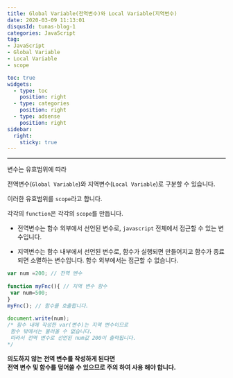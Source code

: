 ```yaml
---
title: Global Variable(전역변수)와 Local Variable(지역변수)
date: 2020-03-09 11:13:01
disqusId: tunas-blog-1
categories: JavaScript
tag: 
- JavaScript
- Global Variable
- Local Variable
- scope

toc: true
widgets:
  - type: toc
    position: right
  - type: categories
    position: right
  - type: adsense
    position: right
sidebar:
  right:
    sticky: true
---
```


* * *

변수는 유효범위에 따라

전역변수(`Global Variable`)와 지역변수(`Local Variable`)로 구분할 수 있습니다.

이러한 유효범위를 `scope`라고 합니다.

각각의 `function`은 각각의 `scope`를 만듭니다.

*   전역변수는 함수 외부에서 선언된 변수로, `javascript` 전체에서 접근할 수 있는 변수입니다.
    
*   지역변수는 함수 내부에서 선언된 변수로, 함수가 실행되면 만들어지고 함수가 종료되면 소멸하는 변수입니다. 함수 외부에서는 접근할 수 없습니다.
    
```js
var num =200; // 전역 변수  
  
function myFnc(){ // 지역 변수 함수  
 var num=500;  
}  
myFnc(); // 함수를 호출합니다.  
  
document.write(num);  
/* 함수 내에 작성한 var(변수)는 지역 변수이므로   
 함수 밖에서는 불러올 수 없습니다.  
 따라서 전역 변수로 선언된 num값 200이 출력됩니다.  
*/  
```

**의도하지 않는 전역 변수를 작성하게 된다면**  
**전역 변수 및 함수를 덮어쓸 수 있으므로 주의 하여 사용 해야 합니다.**
